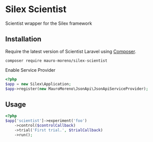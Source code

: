 # Silex Scientist
Scientist wrapper for the Silex framework

## Installation

Require the latest version of Scientist Laravel using [Composer](https://getcomposer.org/).

    composer require mauro-moreno/silex-scientist

Enable Service Provider

```php
<?php
$app = new Silex\Application;
$app->register(new MauroMoreno\JsonApi\JsonApiServiceProvider);
```

## Usage

```php
<?php
$app['scientist']->experiment('foo')
    ->control($controlCallback)
    ->trial('First trial.', $trialCallback)
    ->run();
```